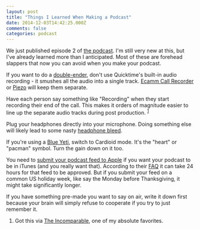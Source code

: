 ```yaml
---
layout: post
title: "Things I Learned When Making a Podcast"
date: 2014-12-03T14:42:25.000Z
comments: false
categories: podcast
---
```

We just published episode 2 of [the podcast](https://scott-williams-bc50.squarespace.com/podcast/2014/12/3/2-the-proliferation-of-duplo). I'm still very new at this, but I've already learned more than I anticipated. Most of these are forehead slappers that now you can avoid when you make your podcast.

If you want to do a [double-ender](http://thepodcastersstudio.com/tps-ep-47-recording-a-double-ender-podcast/), don't use Quicktime's built-in audio recording - it smushes all the audio into a single track. [Ecamm Call Recorder](http://www.ecamm.com/mac/callrecorder/) or [Piezo](https://rogueamoeba.com/piezo/) will keep them separate.

Have each person say something like "Recording" when they start recording their end of the call. This makes it orders of magnitude easier to line up the separate audio tracks during post production. <sup id="fnref:1"><a href="#fn:1" rel="footnote">1</a></sup>

Plug your headphones directly into your microphone. Doing something else will likely lead to some nasty [headphone bleed](http://blog.swilliams.me/words/2014/12/02/how-to-add-a-noise-gate-in-garageband-10/).

If you're using a [Blue Yeti](http://www.amazon.com/Blue-Microphones-Yeti-USB-Microphone/dp/B002VA464S/ref=sr_1_1?sr=8-1&ie=UTF8&keywords=blue%2Byeti&tag=thepetzoo-20&qid=1417634348), switch to Cardioid mode. It's the "heart" or "pacman" symbol. Turn the gain down on it too.

You need to [submit your podcast feed to Apple](https://www.apple.com/itunes/podcasts/specs.html) if you want your podcast to be in iTunes (and you really want that). According to their [FAQ](https://www.apple.com/itunes/podcasts/creatorfaq.html) it can take 24 hours for that feed to be approved. But if you submit your feed on a common US holiday week, like say the Monday before Thanksgiving, it might take significantly longer.

If you have something pre-made you want to say on air, write it down first because your brain will simply refuse to cooperate if you try to just remember it.

<div class="footnotes">
  <ol>
    <li class="footnote" id="fn:1">
  <p>Got this via <a href="http://www.theincomparable.com/theincomparable/">The Incomparable</a>, one of my absolute favorites.</p>
</li>
  </ol>
</div>